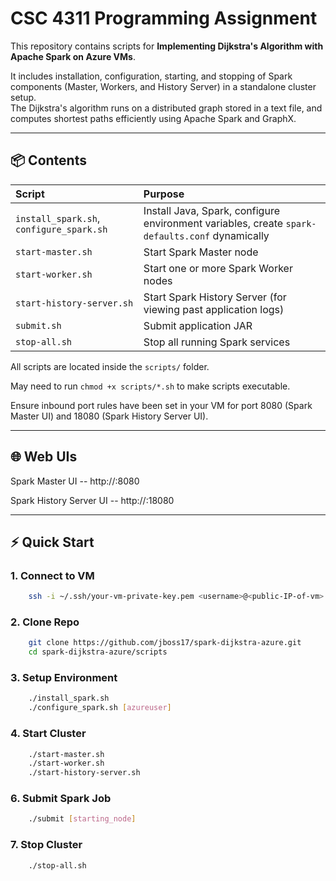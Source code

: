 # CSC 4311 Programming Assignment

This repository contains scripts for **Implementing Dijkstra's Algorithm with Apache Spark on Azure VMs**.

It includes installation, configuration, starting, and stopping of Spark components (Master, Workers, and History Server) in a standalone cluster setup.  
The Dijkstra's algorithm runs on a distributed graph stored in a text file, and computes shortest paths efficiently using Apache Spark and GraphX.

---

## 📦 Contents

| Script                                   | Purpose                                                                                        |
|:-----------------------------------------|:-----------------------------------------------------------------------------------------------|
| `install_spark.sh`, `configure_spark.sh` | Install Java, Spark, configure environment variables, create `spark-defaults.conf` dynamically |
| `start-master.sh`                        | Start Spark Master node                                                                        |
| `start-worker.sh`                        | Start one or more Spark Worker nodes                                                           |
| `start-history-server.sh`                | Start Spark History Server (for viewing past application logs)                                 |
| `submit.sh`                              | Submit application JAR                                                                         |
| `stop-all.sh`                            | Stop all running Spark services                                                                |

All scripts are located inside the `scripts/` folder.

May need to run `chmod +x scripts/*.sh` to make scripts executable.

Ensure inbound port rules have been set in your VM for port 8080 (Spark Master UI) and 18080 (Spark History Server UI).

---

## 🌐 Web UIs

Spark Master UI -- http://<your-public-vm-ip>:8080

Spark History Server UI -- http://<your-public-vm-ip>:18080

---

## ⚡ Quick Start

### 1. Connect to VM

```bash
    ssh -i ~/.ssh/your-vm-private-key.pem <username>@<public-IP-of-vm>
```

### 2. Clone Repo

```bash
    git clone https://github.com/jboss17/spark-dijkstra-azure.git
    cd spark-dijkstra-azure/scripts
```
### 3. Setup Environment

```bash
    ./install_spark.sh
    ./configure_spark.sh [azureuser]
```

### 4. Start Cluster

```bash
    ./start-master.sh
    ./start-worker.sh
    ./start-history-server.sh
```

### 6. Submit Spark Job

```bash
    ./submit [starting_node]
```

### 7. Stop Cluster

```bash
    ./stop-all.sh
```






